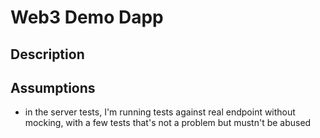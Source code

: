 # Web3 Demo Dapp

## Description

## Assumptions

- in the server tests, I'm running tests against real endpoint without mocking, with a few tests that's not a problem but mustn't be abused
